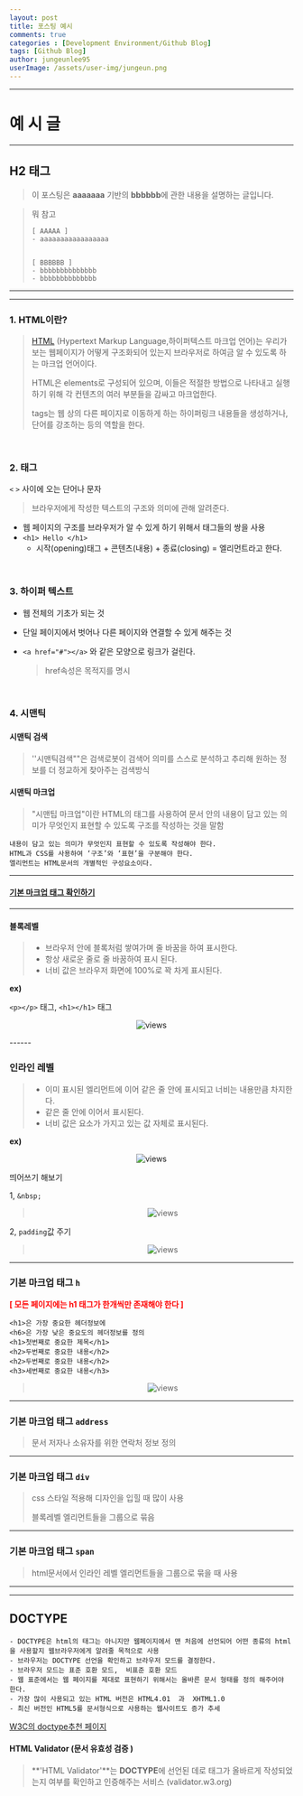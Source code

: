 ```yaml
---
layout: post
title: 포스팅 예시
comments: true
categories : [Development Environment/Github Blog]
tags: [Github Blog]
author: jungeunlee95
userImage: /assets/user-img/jungeun.png
---
```


---

# 예 시 글 

---

## H2 태그

> 이 포스팅은 **aaaaaaa** 기반의 **bbbbbb**에 관한 내용을 설명하는 글입니다.

> 뭐 참고
>
> ```
> [ AAAAA ]
> - aaaaaaaaaaaaaaaaa
> 
> 
> [ BBBBBB ]
> - bbbbbbbbbbbbbb
> - bbbbbbbbbbbbbb
> ```

------



---

### 1. HTML이란?

> [HTML](https://ko.wikipedia.org/wiki/HTML) (Hypertext Markup Language,하이퍼텍스트 마크업 언어)는 우리가 보는 웹페이지가 어떻게 구조화되어 있는지 브라우저로 하여금 알 수 있도록 하는 마크업 언어이다.
>
> HTML은 elements로 구성되어 있으며, 이들은 적절한 방법으로 나타내고 실행하기 위해 각 컨텐츠의 여러 부분들을 감싸고 마크업한다.
>
> tags는 웹 상의 다른 페이지로 이동하게 하는 하이퍼링크 내용들을 생성하거나, 단어를 강조하는 등의 역할을 한다.

<br>

### 2. 태그 

`<` `>` 사이에 오는 단어나 문자

> 브라우저에게 작성한 텍스트의 구조와 의미에 관해 알려준다.

- 웹 페이지의 구조를 브라우저가 알 수 있게 하기 위해서 태그들의 쌍을 사용
- `<h1> Hello </h1>` 
  - 시작(opening)태그 + 콘텐츠(내용) + 종료(closing) =  엘리먼트라고 한다. 

<br>

### 3. 하이퍼 텍스트

- 웹 전체의 기초가 되는 것

- 단일 페이지에서 벗어나 다른 페이지와 연결할 수 있게 해주는 것

- `<a href="#"></a>` 와 같은 모양으로 링크가 걸린다. 

  > href속성은 목적지를 명시

<br>

### 4. 시맨틱

#### **시맨틱 검색**

> ''시맨틱검색""은 검색로봇이 검색어 의미를 스스로 분석하고 추리해 원하는 정보를 더 정교하게 찾아주는 검색방식 

#### **시맨틱 마크업**

> "시맨팁 마크업"이란 HTML의 태그를 사용하여 문서 안의 내용이 담고 있는 의미가 무엇인지 표현할 수 있도록 구조를 작성하는 것을 말함 

```
내용이 담고 있는 의미가 무엇인지 표현할 수 있도록 작성해야 한다.
HTML과 CSS를 사용하여 ‘구조’와 ‘표현’을 구분해야 한다.
엘리먼트는 HTML문서의 개별적인 구성요소이다.
```

---



#### [기본 마크업 태그 확인하기](http://www.w3.org/TR/html401/index/elements.html)



------

#### **블록레벨**

> - 브라우저 안에 블록처럼 쌓여가며 줄 바꿈을 하여 표시한다.
> - 항상 새로운 줄로 줄 바꿈하여 표시 된다.
> - 너비 값은 브라우저 화면에 100%로 꽉 차게 표시된다.

**ex)** 

`<p></p>` 태그,  `<h1></h1>` 태그

<center>
<figure>
<img src="/assets/post-img/django/1.png" alt="views">
<figcaption></figcaption>
</figure>
</center>
------



### **인라인 레벨**

> - 이미 표시된 엘리먼트에 이어 같은 줄 안에 표시되고 너비는 내용만큼 차지한다.
> - 같은 줄 안에 이어서 표시된다.
> - 너비 값은 요소가 가지고 있는 값 자체로 표시된다.

**ex)**

<center>
<figure>
<img src="/assets/post-img/django/1.png" alt="views">
<figcaption></figcaption>
</figure>
</center>



띄어쓰기 해보기 

 1,  `&nbsp;`

> <center>
> <figure>
> <img src="/assets/post-img/django/1.png" alt="views">
> <figcaption></figcaption>
> </figure>
> </center>



2, `padding`값 주기

> <center>
> <figure>
> <img src="/assets/post-img/django/1.png" alt="views">
> <figcaption></figcaption>
> </figure>
> </center>

------



### **기본 마크업 태그 `h`**

<b style="color:red">[  모든 페이지에는 h1 태그가 한개씩만 존재해야 한다  ]</b>

```
<h1>은 가장 중요한 헤더정보에
<h6>은 가장 낮은 중요도의 헤더정보를 정의
<h1>첫번째로 중요한 제목</h1>
<h2>두번째로 중요한 내용</h2>
<h2>두번째로 중요한 내용</h2>
<h3>세번째로 중요한 내용</h3>
```

> <center>
> <figure>
> <img src="/assets/post-img/django/1.png" alt="views">
> <figcaption></figcaption>
> </figure>
> </center>

------



### **기본 마크업 태그 `address`**

> 문서 저자나 소유자를 위한 연락처 정보 정의

------



### **기본 마크업 태그 `div`**

> css 스타일 적용해 디자인을 입힐 때 많이 사용
>
> 블록레벨 엘리먼트들을 그룹으로 묶음

------



### **기본 마크업 태그 `span`**

> html문서에서 인라인 레벨 엘리먼트들을 그룹으로 묶을 때 사용

------



------

## DOCTYPE

```
- DOCTYPE은 html의 태그는 아니지만 웹페이지에서 맨 처음에 선언되어 어떤 종류의 html을 사용할지 웹브라우저에게 알려줄 목적으로 사용
- 브라우저는 DOCTYPE 선언을 확인하고 브라우저 모드를 결정한다.
- 브라우저 모드는 표준 호환 모드,  비표준 호환 모드
- 웹 표준에서는 웹 페이지를 제대로 표현하기 위해서는 올바른 문서 형태를 정의 해주어야 한다.
- 가장 많이 사용되고 있는 HTML 버전은 HTML4.01  과  XHTML1.0
- 최신 버전인 HTML5를 문서형식으로 사용하는 웹사이트도 증가 추세
```

[W3C의 doctype추천 페이지](http://www.w3.org/QA/2002/04/valid-dtd-list.html)

#### HTML Validator (문서 유효성 검증 )

> **'HTML Validator'**는
> **DOCTYPE**에 선언된 데로 태그가 올바르게 작성되었는지 여부를 확인하고 인증해주는 서비스 (validator.w3.org)





